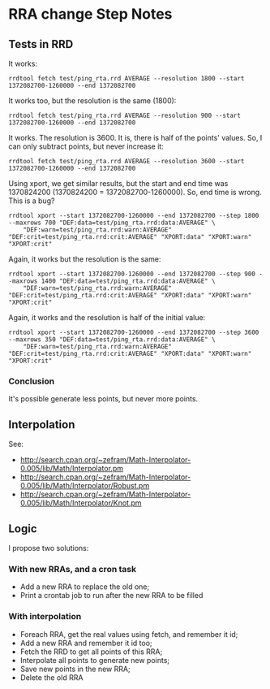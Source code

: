 RRA change Step Notes
=====================

Tests in RRD
------------

It works:

    rrdtool fetch test/ping_rta.rrd AVERAGE --resolution 1800 --start 1372082700-1260000 --end 1372082700

It works too, but the resolution is the same (1800):

    rrdtool fetch test/ping_rta.rrd AVERAGE --resolution 900 --start 1372082700-1260000 --end 1372082700

It works. The resolution is 3600. It is, there is half of the points' values. So, I can only subtract points, but never increase it:

    rrdtool fetch test/ping_rta.rrd AVERAGE --resolution 3600 --start 1372082700-1260000 --end 1372082700

Using xport, we get similar results, but the start and end time was 1370824200 (1370824200 = 1372082700-1260000). So, end time is wrong. This is a bug?

    rrdtool xport --start 1372082700-1260000 --end 1372082700 --step 1800 --maxrows 700 "DEF:data=test/ping_rta.rrd:data:AVERAGE" \
        "DEF:warn=test/ping_rta.rrd:warn:AVERAGE" "DEF:crit=test/ping_rta.rrd:crit:AVERAGE" "XPORT:data" "XPORT:warn" "XPORT:crit"

Again, it works but the resolution is the same:

    rrdtool xport --start 1372082700-1260000 --end 1372082700 --step 900 --maxrows 1400 "DEF:data=test/ping_rta.rrd:data:AVERAGE" \
        "DEF:warn=test/ping_rta.rrd:warn:AVERAGE" "DEF:crit=test/ping_rta.rrd:crit:AVERAGE" "XPORT:data" "XPORT:warn" "XPORT:crit"

Again, it works and the resolution is half of the initial value:

    rrdtool xport --start 1372082700-1260000 --end 1372082700 --step 3600 --maxrows 350 "DEF:data=test/ping_rta.rrd:data:AVERAGE" \
        "DEF:warn=test/ping_rta.rrd:warn:AVERAGE" "DEF:crit=test/ping_rta.rrd:crit:AVERAGE" "XPORT:data" "XPORT:warn" "XPORT:crit"


### Conclusion

It's possible generate less points, but never more points.


Interpolation
-------------

See:

- http://search.cpan.org/~zefram/Math-Interpolator-0.005/lib/Math/Interpolator.pm
- http://search.cpan.org/~zefram/Math-Interpolator-0.005/lib/Math/Interpolator/Robust.pm
- http://search.cpan.org/~zefram/Math-Interpolator-0.005/lib/Math/Interpolator/Knot.pm


Logic
-----

I propose two solutions:


### With new RRAs, and a cron task

- Add a new RRA to replace the old one;
- Print a crontab job to run after the new RRA to be filled


### With interpolation

- Foreach RRA, get the real values using fetch, and remember it id;
- Add a new RRA and remember it id too;
- Fetch the RRD to get all points of this RRA;
- Interpolate all points to generate new points;
- Save new points in the new RRA;
- Delete the old RRA

